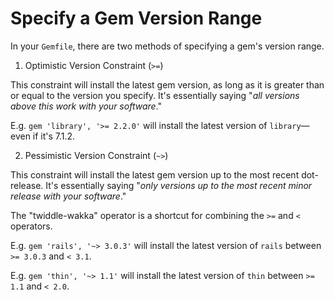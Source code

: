 # Specify a Gem Version Range

In your `Gemfile`, there are two methods of specifying a gem's version range.

1. Optimistic Version Constraint (`>=`)

This constraint will install the latest gem version, as long as it is greater than or equal to the version you specify. It's essentially saying "_all versions above this work with your software_."

E.g. `gem 'library', '>= 2.2.0'` will install the latest version of `library`—even if it's 7.1.2.

2. Pessimistic Version Constraint (`~>`)

This constraint will install the latest gem version up to the most recent dot-release. It's essentially saying "_only versions up to the most recent minor release with your software_."

The "twiddle-wakka" operator is a shortcut for combining the `>=` and `<` operators.

E.g. `gem 'rails', '~> 3.0.3'` will install the latest version of `rails` between `>= 3.0.3` and `< 3.1`.

E.g. `gem 'thin', '~> 1.1'` will install the latest version of `thin` between `>= 1.1` and `< 2.0`.
